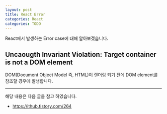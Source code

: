 ```yaml
---
layout: post
title: React Error
categories: React
categories: TODO
---
```



React에서 발생하는 Error case에 대해 알아보겠습니다.


## Uncaougth Invariant Violation: Target container is not a DOM element 
DOM(Document Object Model 즉, HTML)이 렌더링 되기 전에 DOM element를 참조할 경우에 발생합니다.



----
해당 내용은 다음 글을 참고 하였습니다.
- https://ithub.tistory.com/264